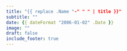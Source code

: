 ```yaml
---
title: "{{ replace .Name "-" " " | title }}"
subtitle: ""
date: {{ dateFormat "2006-01-02" .Date }}
image: ""
draft: false
include_footer: true
---
```


